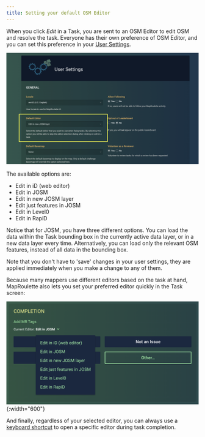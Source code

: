 ```yaml
---
title: Setting your default OSM Editor
---
```


When you click _Edit_ in a Task, you are sent to an OSM Editor to edit OSM and resolve the task. Everyone has their own preference of OSM Editor, and you can set this preference in your [User Settings](https://maproulette.org/user/profile).

![](/media/setting-default-editor.png)

The available options are:

- Edit in iD (web editor)
- Edit in JOSM
- Edit in new JOSM layer
- Edit just features in JOSM
- Edit in Level0
- Edit in RapiD

Notice that for JOSM, you have three different options. You can load the data within the Task bounding box in the currently active data layer, or in a new data layer every time. Alternatively, you can load only the relevant OSM features, instead of all data in the bounding box.

Note that you don't have to 'save' changes in your user settings, they are applied immediately when you make a change to any of them.

Because many mappers use different editors based on the task at hand, MapRoulette also lets you set your preferred editor quickly in the Task screen:

![](/media/editors-1.png){:width="600"}


And finally, regardless of your selected editor, you can always use a [keyboard shortcut](/documentation/using-keyboard-shortcuts/) to open a specific editor during task completion.

